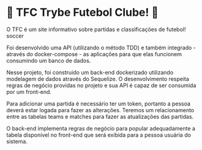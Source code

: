 # :construction: TFC Trybe Futebol Clube! :construction:
O TFC é um site informativo sobre partidas e classificações de futebol! soccer

Foi desenvolvido uma API (utilizando o método TDD) e também integrado - através do docker-compose - as aplicações para que elas funcionem consumindo um banco de dados.

Nesse projeto, foi construido um back-end dockerizado utilizando modelagem de dados através do Sequelize. O desenvolvimento respeita regras de negócio providas no projeto e sua API é capaz de ser consumida por um front-end.

Para adicionar uma partida é necessário ter um token, portanto a pessoa deverá estar logada para fazer as alterações. Teremos um relacionamento entre as tabelas teams e matches para fazer as atualizações das partidas.

O back-end implementa regras de negócio para popular adequadamente a tabela disponível no front-end que será exibida para a pessoa usuária do sistema.